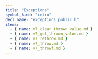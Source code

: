 ```yaml
---
title: "Exceptions"
symbol_kind: "intro"
decl_name: "exceptions_public.h"
items:
  - { name: v7_clear_thrown_value.md }
  - { name: v7_get_thrown_value.md }
  - { name: v7_rethrow.md }
  - { name: v7_throw.md }
  - { name: v7_throwf.md }
---
```




